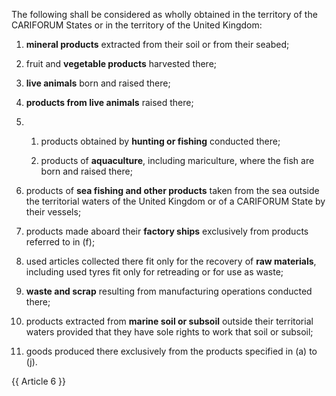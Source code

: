 The following shall be considered as wholly obtained in the territory of the CARIFORUM States or in the territory of the United Kingdom:

1. **mineral products** extracted from their soil or from their seabed;

2. fruit and **vegetable products** harvested there;

3. **live animals** born and raised there;

4. **products from live animals** raised there;

5.
    1. products obtained by **hunting or fishing** conducted there;

    2. products of **aquaculture**, including mariculture, where the fish are born and raised there;

6. products of **sea fishing and other products** taken from the sea outside the territorial waters of the United Kingdom or of a CARIFORUM State by their vessels;

7. products made aboard their **factory ships** exclusively from products referred to in (f);

8. used articles collected there fit only for the recovery of **raw materials**, including used tyres fit only for retreading or for use as waste;

9. **waste and scrap** resulting from manufacturing operations conducted there;

10. products extracted from **marine soil or subsoil** outside their territorial waters provided that they have sole rights to work that soil or subsoil;

11. goods produced there exclusively from the products specified in (a) to (j).

{{ Article 6 }}
